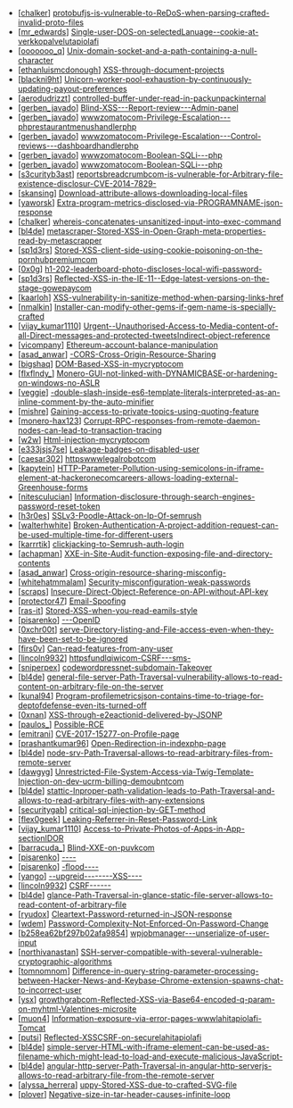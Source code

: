 * [[chalker](https://hackerone.com/chalker)] [protobufjs-is-vulnerable-to-ReDoS-when-parsing-crafted-invalid-proto-files](https://hackerone.com/reports/319576)
* [[mr_edwards](https://hackerone.com/mr_edwards)] [Single-user-DOS-on-selectedLanuage--cookie-at-verkkopalvelutapiolafi](https://hackerone.com/reports/212523)
* [[ooooooo_q](https://hackerone.com/ooooooo_q)] [Unix-domain-socket-and-a-path-containing-a-null-character](https://hackerone.com/reports/302997)
* [[ethanluismcdonough](https://hackerone.com/ethanluismcdonough)] [XSS-through-document-projects](https://hackerone.com/reports/244902)
* [[blackni9ht](https://hackerone.com/blackni9ht)] [Unicorn-worker-pool-exhaustion-by-continuously-updating-payout-preferences](https://hackerone.com/reports/317543)
* [[aerodudrizzt](https://hackerone.com/aerodudrizzt)] [controlled-buffer-under-read-in-packunpackinternal](https://hackerone.com/reports/298246)
* [[gerben_javado](https://hackerone.com/gerben_javado)] [Blind-XSS---Report-review---Admin-panel](https://hackerone.com/reports/314126)
* [[gerben_javado](https://hackerone.com/gerben_javado)] [wwwzomatocom-Privilege-Escalation---phprestaurantmenushandlerphp](https://hackerone.com/reports/300454)
* [[gerben_javado](https://hackerone.com/gerben_javado)] [wwwzomatocom-Privilege-Escalation---Control-reviews---dashboardhandlerphp](https://hackerone.com/reports/300099)
* [[gerben_javado](https://hackerone.com/gerben_javado)] [wwwzomatocom-Boolean-SQLi---php](https://hackerone.com/reports/301257)
* [[gerben_javado](https://hackerone.com/gerben_javado)] [wwwzomatocom-Boolean-SQLi---php](https://hackerone.com/reports/297534)
* [[s3curityb3ast](https://hackerone.com/s3curityb3ast)] [reportsbreadcrumbcom-is-vulnerable-for-Arbitrary-file-existence-disclosur-CVE-2014-7829-](https://hackerone.com/reports/329218)
* [[skansing](https://hackerone.com/skansing)] [Download-attribute-allows-downloading-local-files](https://hackerone.com/reports/258710)
* [[yaworsk](https://hackerone.com/yaworsk)] [Extra-program-metrics-disclosed-via-PROGRAMNAME-json-response](https://hackerone.com/reports/327088)
* [[chalker](https://hackerone.com/chalker)] [whereis-concatenates-unsanitized-input-into-exec-command](https://hackerone.com/reports/319476)
* [[bl4de](https://hackerone.com/bl4de)] [metascraper-Stored-XSS-in-Open-Graph-meta-properties-read-by-metascrapper](https://hackerone.com/reports/309367)
* [[sp1d3rs](https://hackerone.com/sp1d3rs)] [Stored-XSS-client-side-using-cookie-poisoning-on-the-pornhubpremiumcom](https://hackerone.com/reports/311948)
* [[0x0g](https://hackerone.com/0x0g)] [h1-202-leaderboard-photo-discloses-local-wifi-password-](https://hackerone.com/reports/329798)
* [[sp1d3rs](https://hackerone.com/sp1d3rs)] [Reflected-XSS-in-the-IE-11--Edge-latest-versions-on-the-stage-gowepaycom](https://hackerone.com/reports/311467)
* [[kaarloh](https://hackerone.com/kaarloh)] [XSS-vulnerability-in-sanitize-method-when-parsing-links-href](https://hackerone.com/reports/328270)
* [[nmalkin](https://hackerone.com/nmalkin)] [Installer-can-modify-other-gems-if-gem-name-is-specially-crafted](https://hackerone.com/reports/270068)
* [[vijay_kumar1110](https://hackerone.com/vijay_kumar1110)] [Urgent--Unauthorised-Access-to-Media-content-of-all-Direct-messages-and-protected-tweetsIndirect-object-reference](https://hackerone.com/reports/99600)
* [[vicompany](https://hackerone.com/vicompany)] [Ethereum-account-balance-manipulation](https://hackerone.com/reports/300748)
* [[asad_anwar](https://hackerone.com/asad_anwar)] [-CORS-Cross-Origin-Resource-Sharing](https://hackerone.com/reports/310579)
* [[bigshaq](https://hackerone.com/bigshaq)] [DOM-Based-XSS-in-mycryptocom](https://hackerone.com/reports/324303)
* [[flxflndy_](https://hackerone.com/flxflndy_)] [Monero-GUI-not-linked-with-DYNAMICBASE-or-hardening-on-windows-no-ASLR](https://hackerone.com/reports/321213)
* [[veggie](https://hackerone.com/veggie)] [-double-slash-inside-es6-template-literals-interpreted-as-an-inline-comment-by-the-auto-minifier](https://hackerone.com/reports/302289)
* [[mishre](https://hackerone.com/mishre)] [Gaining-access-to-private-topics-using-quoting-feature](https://hackerone.com/reports/312647)
* [[monero-hax123](https://hackerone.com/monero-hax123)] [Corrupt-RPC-responses-from-remote-daemon-nodes-can-lead-to-transaction-tracing](https://hackerone.com/reports/304770)
* [[w2w](https://hackerone.com/w2w)] [Html-injection-mycryptocom](https://hackerone.com/reports/324548)
* [[e333jsjs7se](https://hackerone.com/e333jsjs7se)] [Leakage-badges-on-disabled-user](https://hackerone.com/reports/325594)
* [[caesar302](https://hackerone.com/caesar302)] [httpswwwlegalrobotcom](https://hackerone.com/reports/228156)
* [[kapytein](https://hackerone.com/kapytein)] [HTTP-Parameter-Pollution-using-semicolons-in-iframe-element-at-hackeronecomcareers-allows-loading-external-Greenhouse-forms](https://hackerone.com/reports/298265)
* [[nitesculucian](https://hackerone.com/nitesculucian)] [Information-disclosure-through-search-engines-password-reset-token](https://hackerone.com/reports/322988)
* [[h3r0es](https://hackerone.com/h3r0es)] [SSLv3-Poodle-Attack-on-Ip-Of-semrush](https://hackerone.com/reports/318594)
* [[walterhwhite](https://hackerone.com/walterhwhite)] [Broken-Authentication-A-project-addition-request-can-be-used-multiple-time-for-different-users](https://hackerone.com/reports/319480)
* [[karrrtik](https://hackerone.com/karrrtik)] [clickjacking-to-Semrush-auth-login](https://hackerone.com/reports/318295)
* [[achapman](https://hackerone.com/achapman)] [XXE-in-Site-Audit-function-exposing-file-and-directory-contents](https://hackerone.com/reports/312543)
* [[asad_anwar](https://hackerone.com/asad_anwar)] [Cross-origin-resource-sharing-misconfig-](https://hackerone.com/reports/311805)
* [[whitehatmmalam](https://hackerone.com/whitehatmmalam)] [Security-misconfiguration-weak-passwords](https://hackerone.com/reports/285482)
* [[scraps](https://hackerone.com/scraps)] [Insecure-Direct-Object-Reference-on-API-without-API-key](https://hackerone.com/reports/284963)
* [[protector47](https://hackerone.com/protector47)] [Email-Spoofing](https://hackerone.com/reports/276614)
* [[ras-it](https://hackerone.com/ras-it)] [Stored-XSS-when-you-read-eamils-style](https://hackerone.com/reports/274844)
* [[pisarenko](https://hackerone.com/pisarenko)] [---OpenID](https://hackerone.com/reports/241484)
* [[0xchr00t](https://hackerone.com/0xchr00t)] [serve-Directory-listing-and-File-access-even-when-they-have-been-set-to-be-ignored](https://hackerone.com/reports/308721)
* [[firs0v](https://hackerone.com/firs0v)] [Can-read-features-from-any-user](https://hackerone.com/reports/316810)
* [[lincoln9932](https://hackerone.com/lincoln9932)] [httpsfundlqiwicom-CSRF---sms-](https://hackerone.com/reports/301718)
* [[sniperpex](https://hackerone.com/sniperpex)] [codewordpressnet-subdomain-Takeover](https://hackerone.com/reports/295330)
* [[bl4de](https://hackerone.com/bl4de)] [general-file-server-Path-Traversal-vulnerability-allows-to-read-content-on-arbitrary-file-on-the-server](https://hackerone.com/reports/310943)
* [[kunal94](https://hackerone.com/kunal94)] [Program-profilemetricsjson-contains-time-to-triage-for-deptofdefense-even-its-turned-off](https://hackerone.com/reports/318399)
* [[0xnan](https://hackerone.com/0xnan)] [XSS-through-e2eactionid-delivered-by-JSONP](https://hackerone.com/reports/259100)
* [[paulos_](https://hackerone.com/paulos_)] [Possible-RCE](https://hackerone.com/reports/145343)
* [[emitrani](https://hackerone.com/emitrani)] [CVE-2017-15277-on-Profile-page](https://hackerone.com/reports/315906)
* [[prashantkumar96](https://hackerone.com/prashantkumar96)] [Open-Redirection-in-indexphp-page](https://hackerone.com/reports/320376)
* [[bl4de](https://hackerone.com/bl4de)] [node-srv-Path-Traversal-allows-to-read-arbitrary-files-from-remote-server](https://hackerone.com/reports/309124)
* [[dawgyg](https://hackerone.com/dawgyg)] [Unrestricted-File-System-Access-via-Twig-Template-Injection-on-dev-ucrm-billing-demoubntcom](https://hackerone.com/reports/301406)
* [[bl4de](https://hackerone.com/bl4de)] [stattic-Inproper-path-validation-leads-to-Path-Traversal-and-allows-to-read-arbitrary-files-with-any-extensions](https://hackerone.com/reports/319003)
* [[securitygab](https://hackerone.com/securitygab)] [critical-sql-injection-by-GET-method](https://hackerone.com/reports/319279)
* [[flex0geek](https://hackerone.com/flex0geek)] [Leaking-Referrer-in-Reset-Password-Link](https://hackerone.com/reports/297198)
* [[vijay_kumar1110](https://hackerone.com/vijay_kumar1110)] [Access-to-Private-Photos-of-Apps-in-App-sectionIDOR](https://hackerone.com/reports/318751)
* [[barracuda_](https://hackerone.com/barracuda_)] [Blind-XXE-on-puvkcom](https://hackerone.com/reports/296622)
* [[pisarenko](https://hackerone.com/pisarenko)] [----](https://hackerone.com/reports/92271)
* [[pisarenko](https://hackerone.com/pisarenko)] [-flood----](https://hackerone.com/reports/249786)
* [[yango](https://hackerone.com/yango)] [--upgreid--------XSS----](https://hackerone.com/reports/316946)
* [[lincoln9932](https://hackerone.com/lincoln9932)] [CSRF------](https://hackerone.com/reports/307382)
* [[bl4de](https://hackerone.com/bl4de)] [glance-Path-Traversal-in-glance-static-file-server-allows-to-read-content-of-arbitrary-file](https://hackerone.com/reports/310106)
* [[ryudox](https://hackerone.com/ryudox)] [Cleartext-Password-returned-in-JSON-response](https://hackerone.com/reports/215083)
* [[wdem](https://hackerone.com/wdem)] [Password-Complexity-Not-Enforced-On-Password-Change](https://hackerone.com/reports/276123)
* [[b258ea62bf297b02afa9854](https://hackerone.com/b258ea62bf297b02afa9854)] [wpjobmanager---unserialize-of-user-input](https://hackerone.com/reports/308489)
* [[northivanastan](https://hackerone.com/northivanastan)] [SSH-server-compatible-with-several-vulnerable-cryptographic-algorithms](https://hackerone.com/reports/318068)
* [[tomnomnom](https://hackerone.com/tomnomnom)] [Difference-in-query-string-parameter-processing-between-Hacker-News-and-Keybase-Chrome-extension-spawns-chat-to-incorrect-user](https://hackerone.com/reports/307670)
* [[ysx](https://hackerone.com/ysx)] [growthgrabcom-Reflected-XSS-via-Base64-encoded-q-param-on-myhtml-Valentines-microsite](https://hackerone.com/reports/320679)
* [[muon4](https://hackerone.com/muon4)] [Information-exposure-via-error-pages-wwwlahitapiolafi-Tomcat](https://hackerone.com/reports/304708)
* [[putsi](https://hackerone.com/putsi)] [Reflected-XSSCSRF-on-securelahitapiolafi](https://hackerone.com/reports/314518)
* [[bl4de](https://hackerone.com/bl4de)] [simple-server-HTML-with-iframe-element-can-be-used-as-filename-which-might-lead-to-load-and-execute-malicious-JavaScript-](https://hackerone.com/reports/309641)
* [[bl4de](https://hackerone.com/bl4de)] [angular-http-server-Path-Traversal-in-angular-http-serverjs-allows-to-read-arbitrary-file-from-the-remote-server](https://hackerone.com/reports/309120)
* [[alyssa_herrera](https://hackerone.com/alyssa_herrera)] [uppy-Stored-XSS-due-to-crafted-SVG-file](https://hackerone.com/reports/311998)
* [[plover](https://hackerone.com/plover)] [Negative-size-in-tar-header-causes-infinite-loop](https://hackerone.com/reports/281336)
